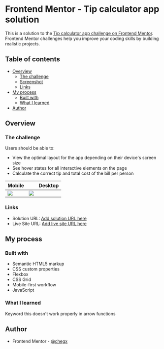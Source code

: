 # Frontend Mentor - Tip calculator app solution

This is a solution to the [Tip calculator app challenge on Frontend Mentor](https://www.frontendmentor.io/challenges/tip-calculator-app-ugJNGbJUX). Frontend Mentor challenges help you improve your coding skills by building realistic projects.

## Table of contents

- [Overview](#overview)
  - [The challenge](#the-challenge)
  - [Screenshot](#screenshot)
  - [Links](#links)
- [My process](#my-process)
  - [Built with](#built-with)
  - [What I learned](#what-i-learned)
- [Author](#author)

## Overview

### The challenge

Users should be able to:

- View the optimal layout for the app depending on their device's screen size
- See hover states for all interactive elements on the page
- Calculate the correct tip and total cost of the bill per person

Mobile||Desktop|
|---|---|---|
|![](./screenshots/mobile.jpg)|![](./screenshots/desktop.jpg)|

### Links

- Solution URL: [Add solution URL here](https://github.com/chegx/tip-calculator)
- Live Site URL: [Add live site URL here](https://chegx.github.io/tip-calculator/)

## My process

### Built with

- Semantic HTML5 markup
- CSS custom properties
- Flexbox
- CSS Grid
- Mobile-first workflow
- JavaScript

### What I learned

Keyword this doesn't work properly in arrow functions

## Author

- Frontend Mentor - [@chegx](https://www.frontendmentor.io/profile/chegx)

